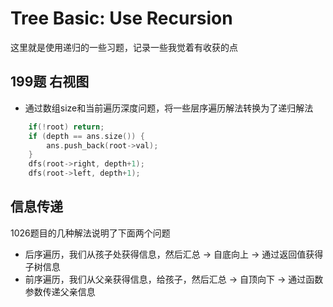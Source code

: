 # Tree Basic: Use Recursion

这里就是使用递归的一些习题，记录一些我觉着有收获的点

## 199题 右视图

- 通过数组size和当前遍历深度问题，将一些层序遍历解法转换为了递归解法

```c++
    if(!root) return;
    if (depth == ans.size()) {
        ans.push_back(root->val);
    }
    dfs(root->right, depth+1);
    dfs(root->left, depth+1);
```

## 信息传递

1026题目的几种解法说明了下面两个问题

- 后序遍历，我们从孩子处获得信息，然后汇总 -> 自底向上 -> 通过返回值获得子树信息
- 前序遍历，我们从父亲获得信息，给孩子，然后汇总 -> 自顶向下 -> 通过函数参数传递父亲信息
